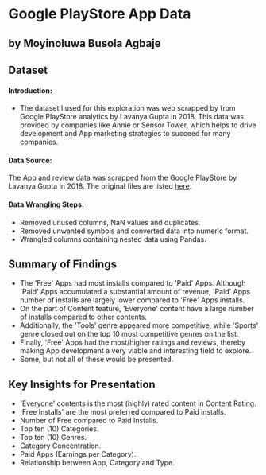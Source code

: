 # Google PlayStore App Data
## by Moyinoluwa Busola Agbaje


## Dataset

#### Introduction:

- The dataset I used for this exploration was web scrapped by from Google PlayStore analytics by Lavanya Gupta in 2018. This data was provided by companies like Annie or Sensor Tower, which helps to drive development and App marketing strategies to succeed for many companies.

#### Data Source:
The App and review data was scrapped from the Google PlayStore by Lavanya Gupta in 2018. The original files are listed [here](https://www.kaggle.com/datasets/lava18/google-play-store-apps).

#### Data Wrangling Steps:

- Removed unused columns, NaN values and duplicates.
- Removed unwanted symbols and converted data into numeric format.
- Wrangled columns containing nested data using Pandas.

## Summary of Findings

- The 'Free' Apps had most installs compared to 'Paid' Apps. Although 'Paid' Apps accumulated a substantial amount of revenue, 'Paid' Apps number of installs are largely lower compared to 'Free' Apps installs.
- On the part of Content feature, 'Everyone' content have a large number of installs compared to other contents.
- Additionally, the 'Tools' genre appeared more competitive, while 'Sports' genre closed out on the top 10 most competitive genres on the list.
- Finally, 'Free' Apps had the most/higher ratings and reviews, thereby making App development a very viable and interesting field to explore.
- Some, but not all of these would be presented.

## Key Insights for Presentation

- 'Everyone' contents is the most (highly) rated content in Content Rating.
- 'Free Installs' are the most preferred compared to Paid installs.
- Number of Free compared to Paid Installs.
- Top ten (10) Categories.
- Top ten (10) Genres.
- Category Concentration.
- Paid Apps (Earnings per Category).
- Relationship between App, Category and Type.